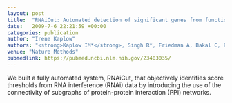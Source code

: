 ```yaml
---
layout: post
title:  "RNAiCut: Automated detection of significant genes from functional genomic screens."
date:   2009-7-6 22:21:59 +00:00
categories: publication
author: "Irene Kaplow"
authors: "<strong>Kaplow IM*</strong>, Singh R*, Friedman A, Bakal C, Perrimon N#, Berger B#"
venue: "Nature Methods"
pubmedlink: https://pubmed.ncbi.nlm.nih.gov/23403035/
---
```

We built a fully automated system, RNAiCut, that objectively identifies score thresholds from RNA interference (RNAi) data by introducing the use of the connectivity of subgraphs of protein-protein interaction (PPI) networks.
